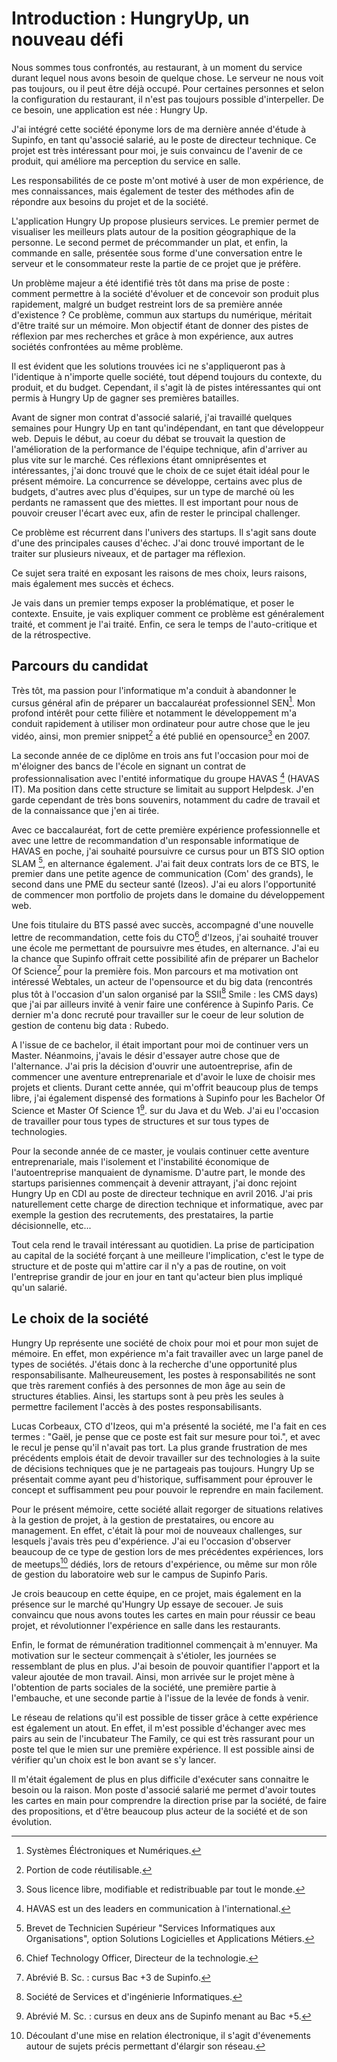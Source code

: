 
Introduction : HungryUp, un nouveau défi 
========================================

Nous sommes tous confrontés, au restaurant, à un moment du service 
durant lequel nous avons besoin de quelque chose. Le serveur ne nous 
voit pas toujours, ou il peut être déjà occupé. Pour certaines 
personnes et selon la configuration du restaurant, il n'est pas toujours possible d'interpeller. De ce besoin, une application est née : Hungry Up.

J'ai intégré cette société éponyme lors de ma dernière année d'étude à Supinfo, en
tant qu'associé salarié, au le poste de directeur technique. Ce projet
est très intéressant pour moi, je suis convaincu de l'avenir de ce 
produit, qui améliore ma perception du service en salle.

Les responsabilités de ce poste m'ont motivé à user de mon expérience, 
de mes connaissances, mais également de tester des méthodes afin de 
répondre aux besoins du projet et de la société. 

L'application Hungry Up propose plusieurs services. Le premier permet de
visualiser les meilleurs plats autour de la position géographique de la 
personne. Le second permet de précommander un plat, et enfin, la 
commande en salle, présentée sous forme d'une conversation entre le serveur et le 
consommateur reste la partie de ce projet que je préfère. 

Un problème majeur a été identifié très tôt dans ma prise de poste : 
comment permettre à la société d'évoluer et de concevoir 
son produit plus rapidement, malgré un budget restreint lors de 
sa première année d'existence ? Ce problème, commun aux startups du 
numérique, méritait d'être traité sur un mémoire. Mon 
objectif étant de donner des pistes de réflexion par mes recherches et grâce à mon expérience, aux autres sociétés 
confrontées au même problème. 

Il est évident que les solutions trouvées ici ne s'appliqueront pas à l'identique à n'importe quelle société, tout dépend toujours du contexte, du 
produit, et du budget. Cependant, il s'agit là de pistes intéressantes 
qui ont permis à Hungry Up de gagner ses premières batailles.

Avant de signer mon contrat d'associé salarié, j'ai travaillé quelques 
semaines pour Hungry Up en tant qu'indépendant, en tant que développeur web. Depuis le début, au coeur 
du débat se trouvait la question de l'amélioration de la performance de 
l'équipe technique, afin d'arriver au plus vite sur le marché.
Ces réflexions étant omniprésentes et intéressantes, j'ai donc trouvé 
que le choix de ce sujet était idéal pour le présent mémoire.
La concurrence se développe, certains avec plus de
budgets, d'autres avec plus d'équipes, sur un type de marché où les
perdants ne ramassent que des miettes. Il est important pour nous de 
pouvoir creuser l'écart avec eux, afin de rester le principal challenger.

Ce problème est récurrent dans l'univers des startups. Il s'agit sans 
doute d'une des principales causes d'échec. J'ai donc trouvé important 
de le traiter sur plusieurs niveaux, et de partager ma réflexion.

Ce sujet sera traité en exposant les raisons de mes choix, leurs raisons, mais 
également mes succès et échecs. 

Je vais dans un premier temps exposer la problématique, et poser le 
contexte. Ensuite, je vais expliquer comment ce problème est généralement 
traité, et comment je l'ai traité. Enfin, ce sera le temps de 
l'auto-critique et de la rétrospective.

## Parcours du candidat

Très tôt, ma passion pour l'informatique m'a conduit à abandonner le cursus général afin de préparer un baccalauréat
professionnel SEN[^sen]. 
Mon profond intérêt pour cette filière et notamment le développement m'a conduit 
rapidement à utiliser mon ordinateur pour autre chose que le jeu vidéo, 
ainsi, mon premier snippet[^snippet] a été publié en 
opensource[^opensource] en 2007. 

[^sen]: Systèmes Éléctroniques et Numériques.
[^snippet]: Portion de code réutilisable.
[^opensource]: Sous licence libre, modifiable et redistribuable par tout le monde.

La seconde année de ce diplôme en trois ans fut l'occasion pour moi de 
m'éloigner des bancs de l'école en signant un contrat de professionnalisation
avec l'entité informatique du groupe HAVAS [^havas] (HAVAS IT). Ma position
dans cette structure se limitait au support Helpdesk. J'en garde cependant
de très bons souvenirs, notamment du cadre de travail et de la connaissance que j'en
ai tirée.

[^havas]: HAVAS est un des leaders en communication à l'international.

Avec ce baccalauréat, fort de cette première expérience professionnelle
et avec une lettre de recommandation d'un responsable informatique 
de HAVAS en poche, j'ai souhaité poursuivre ce cursus pour un BTS SIO
option SLAM [^sioslam], en alternance également. J'ai fait deux contrats
lors de ce BTS, le premier dans une petite agence de communication
(Com' des grands), le second dans une PME du secteur santé (Izeos).
J'ai eu alors l'opportunité de commencer mon portfolio de projets
dans le domaine du développement web.

[^sioslam]: Brevet de Technicien Supérieur "Services Informatiques 
aux Organisations", option Solutions Logicielles et Applications Métiers.

Une fois titulaire du BTS passé avec succès, accompagné d'une nouvelle lettre de
recommandation, cette fois du CTO[^cto] d'Izeos, j'ai souhaité trouver 
une école me permettant de poursuivre mes études, en alternance. J'ai eu 
la chance que Supinfo offrait cette possibilité afin de préparer un Bachelor Of Science[^B.Sc] pour la première fois. Mon parcours et ma motivation ont intéressé Webtales, 
un acteur de l'opensource et du big data (rencontrés plus tôt à 
l'occasion d'un salon organisé par la SSII[^ssii] Smile : les CMS days) que 
j'ai par ailleurs invité à venir faire une conférence à Supinfo Paris. 
Ce dernier m'a donc recruté pour travailler sur le coeur de leur 
solution de gestion de contenu big data : Rubedo.

[^cto]: Chief Technology Officer, Directeur de la technologie.
[^B.Sc]: Abrévié B. Sc. : cursus Bac +3 de Supinfo.
[^ssii]: Société de Services et d'ingénierie Informatiques.

A l'issue de ce bachelor, il était important pour moi de continuer vers un Master.
Néanmoins, j'avais le désir d'essayer autre chose que de l'alternance.
J'ai pris la décision d'ouvrir une autoentreprise, afin de commencer
une aventure entreprenariale et d'avoir le luxe de choisir mes projets et clients.
Durant cette année, qui m'offrit beaucoup plus de temps libre, j'ai également dispensé
des formations à Supinfo pour les Bachelor Of Science et Master Of Science 1[^M.Sc]. sur du Java et du Web.
J'ai eu l'occasion de travailler pour tous types de structures et sur tous types de technologies.

[^M.Sc]: Abrévié M. Sc. : cursus en deux ans de Supinfo menant au Bac +5.

Pour la seconde année de ce master, je voulais continuer cette aventure
entreprenariale, mais l'isolement et l'instabilité économique de l'autoentreprise
manquaient de dynamisme. D'autre part, le monde des startups parisiennes commençait à devenir
attrayant, j'ai donc rejoint Hungry Up en CDI au poste de directeur technique
en avril 2016. J'ai pris naturellement cette charge de direction technique
et informatique, avec par exemple la gestion des recrutements, des 
prestataires, la partie décisionnelle, etc...

Tout cela rend le travail intéressant au quotidien. La prise de 
participation au capital de la société forçant à une meilleure
l'implication, c'est le type de structure et de poste qui m'attire car
il n'y a pas de routine, on voit l'entreprise grandir de jour en jour en
tant qu'acteur bien plus impliqué qu'un salarié.

## Le choix de la société

Hungry Up représente une société de choix pour moi et pour mon 
sujet de mémoire. En effet, mon expérience m'a fait travailler avec un 
large panel de types de sociétés. J'étais donc à la recherche d'une 
opportunité plus responsabilisante. Malheureusement, les postes à 
responsabilités ne sont que très rarement confiés à des personnes de mon 
âge au sein de structures établies. Ainsi, les startups sont à peu près 
les seules à permettre facilement l'accès à des postes responsabilisants.

Lucas Corbeaux, CTO d'Izeos, qui m'a présenté la société, me l'a fait en ces termes : "Gaël, 
je pense que ce poste est fait sur mesure pour toi.", et avec le recul 
je pense qu'il n'avait pas tort. La plus grande frustration de mes 
précédents emplois était de devoir travailler sur des technologies à la
suite de décisions techniques que je ne partageais pas toujours. Hungry 
Up se présentait comme ayant peu d'historique, suffisamment pour 
éprouver le concept et suffisamment peu pour pouvoir le reprendre en 
main facilement.

Pour le présent mémoire, cette société allait regorger de situations 
relatives à la gestion de projet, à la gestion de prestataires, ou 
encore au management. En effet, c'était là pour moi de nouveaux 
challenges, sur lesquels j'avais très peu d'expérience. J'ai eu l'occasion 
d'observer beaucoup de ce type de gestion lors de mes précédentes 
expériences, lors de meetups[^meetup] dédiés, lors de retours d'expérience, ou 
même sur mon rôle de gestion du laboratoire web sur le campus de Supinfo 
Paris.

[^meetup]: Découlant d'une mise en relation électronique, il s'agit d'évenements autour de sujets précis permettant d'élargir son réseau.

Je crois beaucoup en cette équipe, en ce projet, mais également en la 
présence sur le marché qu'Hungry Up essaye de secouer. Je suis convaincu que 
nous avons toutes les cartes en main pour réussir ce beau projet, et 
révolutionner l'expérience en salle dans les restaurants.

Enfin, le format de rémunération traditionnel commençait à m'ennuyer. Ma
motivation sur le secteur commençait à s'étioler, les journées se 
ressemblant de plus en plus. J'ai besoin de pouvoir quantifier l'apport 
et la valeur ajoutée de mon travail. Ainsi, mon arrivée sur le projet 
mène à l'obtention de parts sociales de la société, une première partie 
à l'embauche, et une seconde partie à l'issue de la levée de fonds à 
venir.

Le réseau de relations qu'il est possible de tisser grâce à cette 
expérience est également un atout. En effet, il 
m'est possible d'échanger avec mes pairs au sein de l'incubateur The 
Family, ce qui est très rassurant pour un poste tel que le mien sur une 
première expérience. Il est possible ainsi de vérifier qu'un choix est 
le bon avant se s'y lancer.

Il m'était également de plus en plus difficile d'exécuter sans connaitre
le besoin ou la raison. Mon poste d'associé salarié me permet d'avoir 
toutes les cartes en main pour comprendre la direction prise par la 
société, de faire des propositions, et d'être beaucoup plus acteur de la 
société et de son évolution.